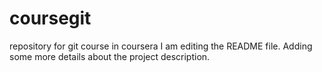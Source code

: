 # coursegit
repository for git course in coursera
I am editing the README file. Adding some more
details about the project description.
